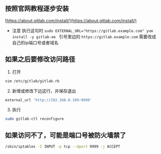 ## 按照官网教程逐步安装
 
[https://about.gitlab.com/install/](https://about.gitlab.com/install/)

* 注意 执行这句时 `sudo EXTERNAL_URL="https://gitlab.example.com" yum install -y gitlab-ee
` 引号里边的 `https://gitlab.example.com` 需要改成自己的ip端口号或者域名

## 如果之后要修改访问路径
1. 打开
```bash
vim /etc/gitlab/gitlab.rb
```
2. 新增或修改下边这行，并保存退出
```bash
external_url 'http://192.168.0.109:9999'
```
3. 执行
```bash
sudo gitlab-ctl reconfigure
```

## 如果访问不了，可能是端口号被防火墙禁了
```bash
/sbin/iptables -I INPUT -p tcp --dport 9999 -j ACCEPT
```